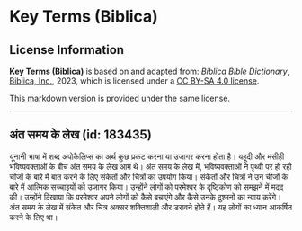 # Key Terms (Biblica)

## License Information

**Key Terms (Biblica)** is based on and adapted from: _Biblica Bible Dictionary_, [Biblica, Inc.](https://www.biblica.com/), 2023, which is licensed under a [CC BY-SA 4.0 license](https://creativecommons.org/licenses/by-sa/4.0/legalcode.en).

This markdown version is provided under the same license.



--------------------------------

## अंत समय के  लेख (id: 183435)

यूनानी भाषा में शब्द अपोकैलिप्स का अर्थ कुछ प्रकट करना या उजागर करना होता है। यहूदी और मसीही भविष्यवक्ताओं के बीच अंत समय के लेख आम थे। अंत समय के लेख में, भविष्यवक्ताओं ने पृथ्वी पर हो रही चीजों के बारे में बात करने के लिए संकेतों और चित्रों का उपयोग किया। संकेतों और चित्रों ने उन चीजों के बारे में आत्मिक सच्चाइयों को उजागर किया। उन्होंने लोगों को परमेश्वर के दृष्टिकोण को समझने में मदद की। उन्होंने दिखाया कि परमेश्वर अपने लोगों को कैसे बचाएंगे और कैसे उनके दुश्मनों का न्याय करेंगे। अंत समय के लेख में संकेत और चित्र अक्सर शक्तिशाली और डरावने होते हैं। यह लोगों का ध्यान आकर्षित करने के लिए था।


